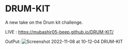 # DRUM-KIT
 A new take on the Drum kit challenge.
 
LIVE : https://mubashir05-beep.github.io/DRUM-KIT/

OutPut:
![Screenshot 2022-11-08 at 10-12-04 DRUM-KIT](https://user-images.githubusercontent.com/100374421/200642941-0cf4515a-b508-43ab-8eaa-7aef2ca6ddfb.png)
